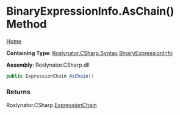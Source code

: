 # BinaryExpressionInfo\.AsChain\(\) Method <a name="_Top"></a>

[Home](../../../../../README.md)

**Containing Type**: [Roslynator.CSharp.Syntax](../../README.md#_Top)\.[BinaryExpressionInfo](../README.md#_Top)

**Assembly**: Roslynator\.CSharp\.dll

```csharp
public ExpressionChain AsChain()
```

### Returns

Roslynator\.CSharp\.[ExpressionChain](../../../ExpressionChain/README.md#_Top)

